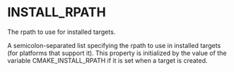   

# INSTALL_RPATH  
The rpath to use for installed targets.  

A semicolon-separated list specifying the rpath to use in installed
targets (for platforms that support it).  This property is initialized
by the value of the variable CMAKE_INSTALL_RPATH if it is set when
a target is created.  

